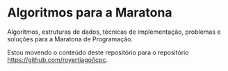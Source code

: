 Algoritmos para a Maratona
==========================

Algoritmos, estruturas de dados, técnicas de implementação,
problemas e soluções para a Maratona de Programação.

Estou movendo o conteúdo deste repositório para o repositório
<https://github.com/royertiago/icpc>.
